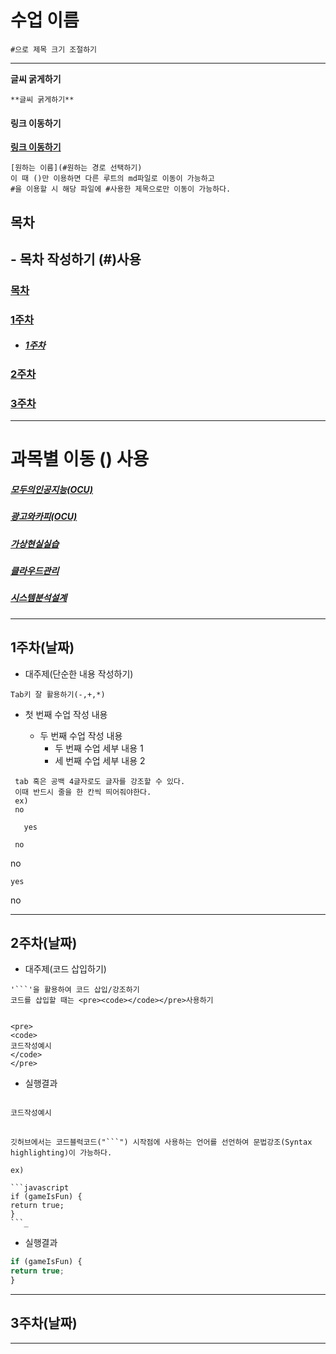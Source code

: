 # 수업 이름 


```
#으로 제목 크기 조절하기
```
<hr>

**글씨 굵게하기**

```
**글씨 굵게하기**  
```  
#### 링크 이동하기

[**링크 이동하기**](#링크-이동하기)
```
[원하는 이름](#원하는 경로 선택하기)
이 때 ()만 이용하면 다른 루트의 md파일로 이동이 가능하고
#을 이용할 시 해당 파일에 #사용한 제목으로만 이동이 가능하다.
```

## 목차
## - 목차 작성하기 (#)사용 

### [**목차**](#목차)
### [**1주차**](#1주차날짜)
- ##### [**1주차**](#1주차)
### [**2주차**](#2주차날짜)
### [**3주차**](#3주차날짜)
<hr>

# **과목별 이동 () 사용**
##### [**모두의인공지능(OCU)**](../1.모두의%20인공지능(OCU)/수업내용.md)
##### [**광고와카피(OCU)**](../2.광고와카피(OCU)/수업내용.md)
##### [**가상현실실습**](../2.가상현실실습/수업내용.md)
##### [**클라우드관리**](../3.클라우드관리/수업내용.md)
##### [**시스템분석설계**](../4.시스템분석설계(종합설계)/수업내용.md)

<hr>

## 1주차(날짜)
 - 대주제(단순한 내용 작성하기)
  ```
  Tab키 잘 활용하기(-,+,*)
  ```

    
- 첫 번째 수업 작성 내용

    - 두 번째 수업 작성 내용
      - 두 번째 수업 세부 내용 1
      - 세 번째 수업 세부 내용 2 
  
 
 ```
  tab 혹은 공백 4글자로도 글자를 강조할 수 있다.
  이때 반드시 줄을 한 칸씩 띄어줘야한다.
  ex)
  no
    
    yes
  
  no
  ```
  no

    yes

no

  
   
  


<hr>

## 2주차(날짜)
- 대주제(코드 삽입하기)

```
'```'을 활용하여 코드 삽입/강조하기
코드를 삽입할 때는 <pre><code></code></pre>사용하기


```
```
<pre>
<code>
코드작성예시
</code>
</pre>
``` 
- 실행결과
<pre>
<code>
코드작성예시
</code>
</pre>


```
깃허브에서는 코드블럭코드("```") 시작점에 사용하는 언어를 선언하여 문법강조(Syntax highlighting)이 가능하다.

ex) 

```javascript
if (gameIsFun) {
return true;
}
```_
```
- 실행결과
```javascript
if (gameIsFun) {
return true;
}
```



<hr>

## 3주차(날짜)

<hr>

 
